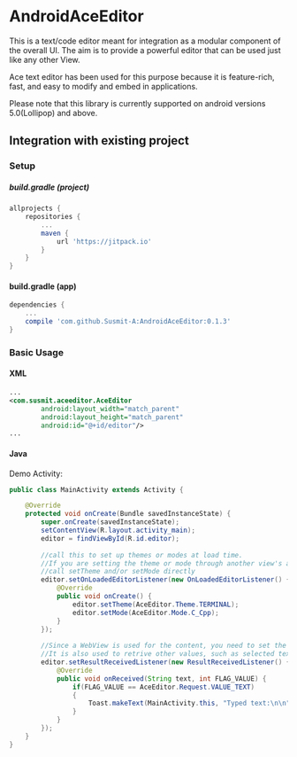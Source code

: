 # AndroidAceEditor
This is a text/code editor meant for integration as a modular component of the overall UI.
The aim is to provide a powerful editor that can be used just like any other View.

Ace text editor has been used for this purpose because it is feature-rich, fast, and easy to modify and embed in applications.


Please note that this library is currently supported on android versions 5.0(Lollipop) and above.

Integration with existing project
---

### Setup

##### build.gradle (project)
```groovy
allprojects {
    repositories {
        ...
        maven {
            url 'https://jitpack.io'
        }
    }
}
```

#### build.gradle (app)
```groovy
dependencies {
    ...
    compile 'com.github.Susmit-A:AndroidAceEditor:0.1.3'
}
```

### Basic Usage
#### XML
```xml
...
<com.susmit.aceeditor.AceEditor
        android:layout_width="match_parent"
        android:layout_height="match_parent"
        android:id="@+id/editor"/>
...
```

#### Java
Demo Activity:
```java
public class MainActivity extends Activity {

    @Override
    protected void onCreate(Bundle savedInstanceState) {
        super.onCreate(savedInstanceState);
        setContentView(R.layout.activity_main);
        editor = findViewById(R.id.editor);
        
        //call this to set up themes or modes at load time.
        //If you are setting the theme or mode through another view's action,
        //call setTheme and/or setMode directly
        editor.setOnLoadedEditorListener(new OnLoadedEditorListener() {
            @Override
            public void onCreate() {
                editor.setTheme(AceEditor.Theme.TERMINAL);
                editor.setMode(AceEditor.Mode.C_Cpp);
            }
        });
        
        //Since a WebView is used for the content, you need to set the following listener to process the text
        //It is also used to retrive other values, such as selected text or number of lines
        editor.setResultReceivedListener(new ResultReceivedListener() {
            @Override
            public void onReceived(String text, int FLAG_VALUE) {
                if(FLAG_VALUE == AceEditor.Request.VALUE_TEXT)
                {
                    Toast.makeText(MainActivity.this, "Typed text:\n\n" + text, Toast.LENGTH_SHORT).show();
                }
            }
        }); 
    }
}
```
